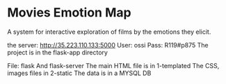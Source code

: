 # Movies Emotion Map
A system for interactive exploration of films by the emotions they elicit. 

the server: http://35.223.110.133:5000
User:   ossi
Pass:   R119#p875
The project is in the flask-app directory

File: flask 
And flask-server
The main HTML file is in 1-templated
The CSS, images files in 2-static
The data is in a MYSQL DB

